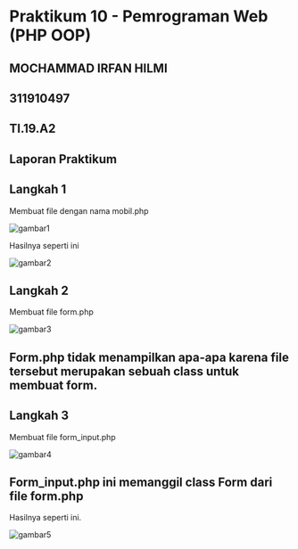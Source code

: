 # Praktikum 10 - Pemrograman Web (PHP OOP)
## MOCHAMMAD IRFAN HILMI
## 311910497
## TI.19.A2

## Laporan Praktikum
## Langkah 1
Membuat file dengan nama mobil.php

![gambar1](https://user-images.githubusercontent.com/56240221/121362028-fd14b180-c95f-11eb-8c8f-a112e181acad.jpg)

Hasilnya seperti ini

![gambar2](https://user-images.githubusercontent.com/56240221/121362060-04d45600-c960-11eb-9cd6-3f271e31b024.jpg)

## Langkah 2
Membuat file form.php

![gambar3](https://user-images.githubusercontent.com/56240221/121362080-0867dd00-c960-11eb-9d6d-f41ec89a6aee.jpg)


## Form.php tidak menampilkan apa-apa karena file tersebut merupakan sebuah class untuk membuat form.

## Langkah 3
Membuat file form_input.php

![gambar4](https://user-images.githubusercontent.com/56240221/121362001-f6863a00-c95f-11eb-8a66-c5b3965217c9.jpg)

## Form_input.php ini memanggil class Form dari file form.php

Hasilnya seperti ini.

![gambar5](https://user-images.githubusercontent.com/56240221/121362019-fb4aee00-c95f-11eb-9a28-ff3d116bba86.jpg)
